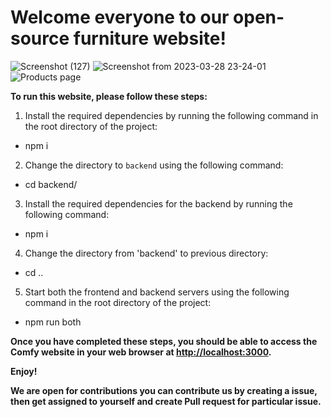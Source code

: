 ﻿# Welcome everyone to our open-source furniture website!
![Screenshot (127)](https://user-images.githubusercontent.com/108757431/224565249-eaed0360-eac0-4fcb-b3b2-bef3d466f419.png)
![Screenshot from 2023-03-28 23-24-01](https://user-images.githubusercontent.com/108757431/228326527-5a3e2645-3088-46b7-b605-4de0c54260b6.png)
![Products page](https://github-production-user-asset-6210df.s3.amazonaws.com/108184610/246487000-82cb9567-1e9a-45c4-a11d-9af97674e322.png)





**To run this website, please follow these steps:**

1. Install the required dependencies by running the following command in the root directory of the project:

* npm i 


2. Change the directory to `backend` using the following command:

* cd backend/ 


3. Install the required dependencies for the backend by running the following command:

* npm i 


4. Change the directory from 'backend' to previous directory:

* cd ..
 
 
5. Start both the frontend and backend servers using the following command in the root directory of the project:

* npm run both 



**Once you have completed these steps, you should be able to access the Comfy website in your web browser at [http://localhost:3000](http://localhost:3000).**

**Enjoy!**



**We are open for contributions you can contribute us by creating a issue, then get assigned  to yourself and create Pull request for particular issue.**
